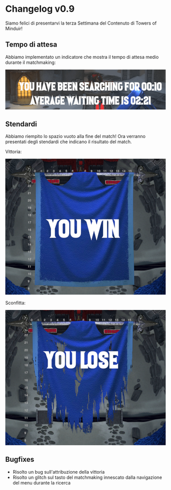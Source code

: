 # Changelog v0.9

Siamo felici di presentarvi la terza Settimana del Contenuto di Towers of Minduir!

## Tempo di attesa

Abbiamo implementato un indicatore che mostra il tempo di attesa medio durante il matchmaking: 

![Tempo medio di attesa](waiting_time.png)

## Stendardi

Abbiamo riempito lo spazio vuoto alla fine del match! Ora verranno presentati degli stendardi che indicano il risultato del match.

Vittoria:

![Vittoria](win.png)

Sconfitta:

![Sconfitta](loss.png)

## Bugfixes

- Risolto un bug sull'attribuzione della vittoria
- Risolto un glitch sul tasto del matchmaking innescato dalla navigazione del menu durante la ricerca
